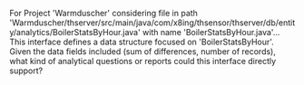 For Project 'Warmduscher' considering file in path 'Warmduscher/thserver/src/main/java/com/x8ing/thsensor/thserver/db/entity/analytics/BoilerStatsByHour.java' with name 'BoilerStatsByHour.java'...
This interface defines a data structure focused on 'BoilerStatsByHour'. Given the data fields included (sum of differences, number of records), what kind of analytical questions or reports could this interface directly support?